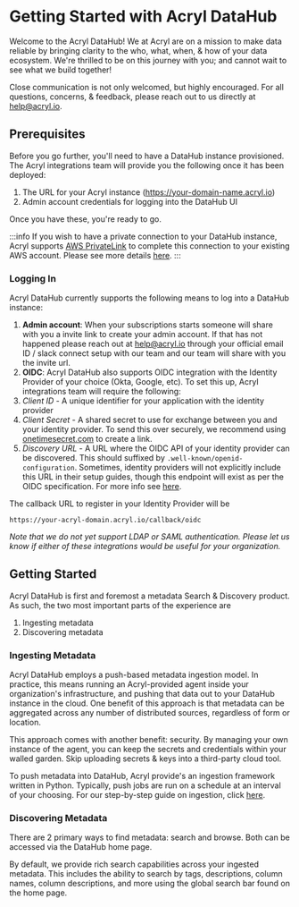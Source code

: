 # Getting Started with Acryl DataHub


Welcome to the Acryl DataHub! We at Acryl are on a mission to make data reliable by bringing clarity to the who, what, when, & how of your data ecosystem. We're thrilled to be on this journey with you; and cannot wait to see what we build together!

Close communication is not only welcomed, but highly encouraged. For all questions, concerns, & feedback, please reach out to us directly at help@acryl.io. 

## Prerequisites

Before you go further, you'll need to have a DataHub instance provisioned. The Acryl integrations team will provide you the following once it has been deployed:

1. The URL for your Acryl instance (https://your-domain-name.acryl.io)
2. Admin account credentials for logging into the DataHub UI

Once you have these, you're ready to go.

:::info
If you wish to have a private connection to your DataHub instance, Acryl supports [AWS PrivateLink](https://aws.amazon.com/privatelink/) to complete this connection to your existing AWS account. Please see more details [here](integrations/aws-privatelink.md).
:::

### Logging In

Acryl DataHub currently supports the following means to log into a DataHub instance:

1. **Admin account**: When your subscriptions starts someone will share with you a invite link to create your admin account. If that has not happened please reach out at help@acryl.io through your official email ID / slack connect setup with our team and our team will share with you the invite url.
2. **OIDC**: Acryl DataHub also supports OIDC integration with the Identity Provider of your choice (Okta, Google, etc). To set this up, Acryl integrations team will require the following:
3. _Client ID_ - A unique identifier for your application with the identity provider
4. _Client Secret_ - A shared secret to use for exchange between you and your identity provider. To send this over securely, we recommend using [onetimesecret.com](https://onetimesecret.com/) to create a link.
5. _Discovery URL_ - A URL where the OIDC API of your identity provider can be discovered. This should suffixed by `.well-known/openid-configuration`. Sometimes, identity providers will not explicitly include this URL in their setup guides, though this endpoint will exist as per the OIDC specification. For more info see [here](http://openid.net/specs/openid-connect-discovery-1\_0.html).

The callback URL to register in your Identity Provider will be

```
https://your-acryl-domain.acryl.io/callback/oidc 
```

_Note that we do not yet support LDAP or SAML authentication. Please let us know if either of these integrations would be useful for your organization._

## Getting Started

Acryl DataHub is first and foremost a metadata Search & Discovery product. As such, the two most important parts of the experience are

1. Ingesting metadata
2. Discovering metadata

### Ingesting Metadata

Acryl DataHub employs a push-based metadata ingestion model. In practice, this means running an Acryl-provided agent inside your organization's infrastructure, and pushing that data out to your DataHub instance in the cloud. One benefit of this approach is that metadata can be aggregated across any number of distributed sources, regardless of form or location.

This approach comes with another benefit: security. By managing your own instance of the agent, you can keep the secrets and credentials within your walled garden. Skip uploading secrets & keys into a third-party cloud tool. 

To push metadata into DataHub, Acryl provide's an ingestion framework written in Python. Typically, push jobs are run on a schedule at an interval of your choosing. For our step-by-step guide on ingestion, click [here](../../metadata-ingestion/cli-ingestion.md).

### Discovering Metadata

There are 2 primary ways to find metadata: search and browse. Both can be accessed via the DataHub home page.

By default, we provide rich search capabilities across your ingested metadata. This includes the ability to search by tags, descriptions, column names, column descriptions, and more using the global search bar found on the home page.

